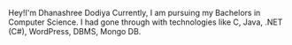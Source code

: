 Hey!I'm Dhanashree Dodiya
Currently, I am pursuing my Bachelors in Computer Science. I had gone through with technologies like C, Java, .NET (C#), WordPress, DBMS, Mongo DB.  

